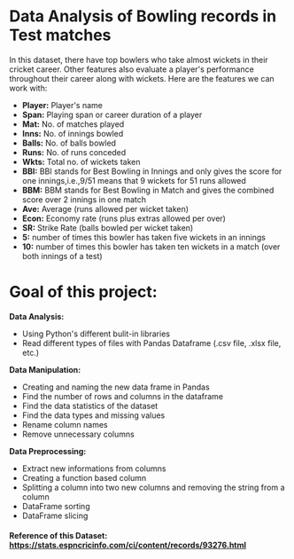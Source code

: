 # Data Analysis of Bowling records in Test matches 
In this dataset, there have top bowlers who take almost wickets in their cricket career. Other features also evaluate a player's performance throughout their career along with wickets. Here are the features we can work with:

 * **Player:** Player's name
 * **Span:** Playing span or career duration of a player
 * **Mat:** No. of matches played
 * **Inns:** No. of innings bowled
 * **Balls:** No. of balls bowled
 * **Runs:** No. of runs conceded
 * **Wkts:** Total no. of wickets taken
 * **BBI:** BBI stands for Best Bowling in Innings and only gives the score for one innings,i.e.,9/51 means that 9 wickets for 51 runs allowed
 * **BBM:** BBM stands for Best Bowling in Match and gives the combined score over 2  innings in one match
 * **Ave:** Average (runs allowed per wicket taken)
 * **Econ:** Economy rate (runs plus extras allowed per over)
 * **SR:** Strike Rate (balls bowled per wicket taken)
 * **5:** number of times this bowler has taken five wickets in an innings
 * **10:** number of times this bowler has taken ten wickets in a match (over both innings of a test)
 
# Goal of this project:

 **Data Analysis:** 
* Using Python's different bulit-in libraries
* Read different types of files with Pandas Dataframe (.csv file, .xlsx file, etc.)

**Data Manipulation:**
* Creating and naming the new data frame in Pandas
* Find the number of rows and columns in the dataframe
* Find the data statistics of the dataset
* Find the data types and missing values
* Rename column names
* Remove unnecessary columns

**Data Preprocessing:**
* Extract new informations from columns
* Creating a function based column
* Splitting a column into two new columns and removing the string from a column
* DataFrame sorting
* DataFrame slicing

#### Reference of this Dataset: https://stats.espncricinfo.com/ci/content/records/93276.html 
